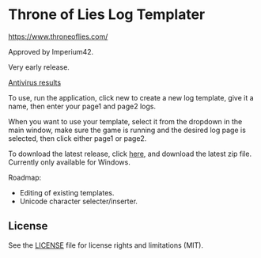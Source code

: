 # Throne of Lies Log Templater

https://www.throneoflies.com/

Approved by Imperium42.

Very early release.

[Antivirus results](https://www.virustotal.com/#/file/5f05d5f5920373f8b310c2a77529fd83c48bb5953dacf8dfd53d5e2a86098db4/detection)

To use, run the application, click new to create a new log template, give it a name, then enter your page1 and page2 logs.

When you want to use your template, select it from the dropdown in the main window, make sure the game is running and the desired log page is selected, then click either page1 or page2.

To download the latest release, click [here](https://github.com/Katuva/tol_log_templater/releases/latest), and download the latest zip file. Currently only available for Windows.

Roadmap:

- Editing of existing templates.
- Unicode character selecter/inserter.

## License

See the [LICENSE](LICENSE) file for license rights and limitations (MIT).
